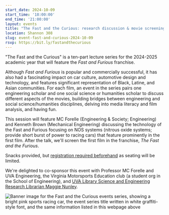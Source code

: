 ```yaml
---
start_date: 2024-10-09
start_time: '18:00:00'
end_time: '21:00:00'
layout: events
title: "The Fast and the Curious: research discussion & movie screening"
location: Shannon 308
slug: event-fast-and-curious-2024-10-09
rsvp: https://bit.ly/fastandthecurious
---
```


"The Fast and the Curious" is a ten-part lecture series for the 2024-2025 academic year that will feature the *Fast and Furious* franchise. 

Although *Fast and Furious* is popular and commercially successful, it has also had a fascinating impact on car culture, automotive design and technology, and features significant representation of Black, Latine, and Asian communities. For each film, an event in the series pairs one engineering scholar and one social science or humanities scholar to discuss different aspects of the movies, building bridges between engineering and social science/humanities disciplines, delving into media literacy and film analysis, and having fun.

This session will feature MC Forelle (Engineering & Society; Engineering) and Kenneth Brown (Mechanical Engineering) discussing the technology of the Fast and Furious focusing on NOS systems (nitrous oxide systems; provide short burst of power to racing cars) that feature prominently in the first film. After the talk, we'll screen the first film in the franchise, *The Fast and the Furious*.  

Snacks provided, but [registration required beforehand](https://bit.ly/fastandthecurious) as seating will be limited.

We're delighted to co-sponsor this event with Professor MC Forelle and UVA Engineering, the Virginia Motorsports Education club (a student org in the School of Engineering), and [UVA Library Science and Engineering Research Librarian Maggie Nunley](https://library.virginia.edu/staff/mn3fa).

![Banner image for the Fast and the Curious events series, showing a bright pink sports racing car, the event series title written in white graffiti-style font, and the same information listed in this webpage above](/assets/post-media/events-images/2024-10-09-event-fast-and-curious-banner-image.png)
